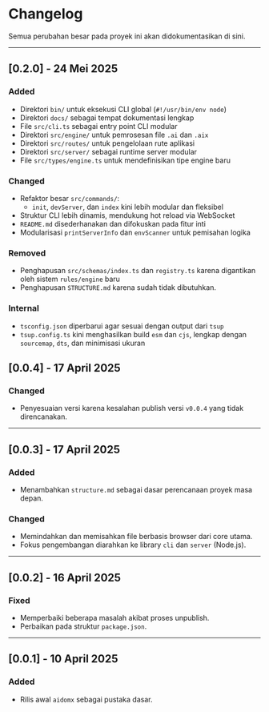 # Changelog

Semua perubahan besar pada proyek ini akan didokumentasikan di sini.

---

## [0.2.0] - 24 Mei 2025

### Added

- Direktori `bin/` untuk eksekusi CLI global (`#!/usr/bin/env node`)
- Direktori `docs/` sebagai tempat dokumentasi lengkap
- File `src/cli.ts` sebagai entry point CLI modular
- Direktori `src/engine/` untuk pemrosesan file `.ai` dan `.aix`
- Direktori `src/routes/` untuk pengelolaan rute aplikasi
- Direktori `src/server/` sebagai runtime server modular
- File `src/types/engine.ts` untuk mendefinisikan tipe engine baru

### Changed

- Refaktor besar `src/commands/`:
  - `init`, `devServer`, dan `index` kini lebih modular dan fleksibel
- Struktur CLI lebih dinamis, mendukung hot reload via WebSocket
- `README.md` disederhanakan dan difokuskan pada fitur inti
- Modularisasi `printServerInfo` dan `envScanner` untuk pemisahan logika

### Removed

- Penghapusan `src/schemas/index.ts` dan `registry.ts` karena digantikan oleh sistem `rules/engine` baru
- Penghapusan `STRUCTURE.md` karena sudah tidak dibutuhkan.

### Internal

- `tsconfig.json` diperbarui agar sesuai dengan output dari `tsup`
- `tsup.config.ts` kini menghasilkan build `esm` dan `cjs`, lengkap dengan `sourcemap`, `dts`, dan minimisasi ukuran

## [0.0.4] - 17 April 2025

### Changed

- Penyesuaian versi karena kesalahan publish versi `v0.0.4` yang tidak direncanakan.

---

## [0.0.3] - 17 April 2025

### Added

- Menambahkan `structure.md` sebagai dasar perencanaan proyek masa depan.

### Changed

- Memindahkan dan memisahkan file berbasis browser dari core utama.
- Fokus pengembangan diarahkan ke library `cli` dan `server` (Node.js).

---

## [0.0.2] - 16 April 2025

### Fixed

- Memperbaiki beberapa masalah akibat proses unpublish.
- Perbaikan pada struktur `package.json`.

---

## [0.0.1] - 10 April 2025

### Added

- Rilis awal `aidomx` sebagai pustaka dasar.
